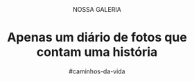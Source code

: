 <body>
  
<header>NOSSA GALERIA<header>
<h1>Apenas um diário de fotos que contam uma história</h1>
<p>#caminhos-da-vida</p>


